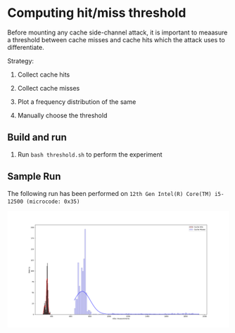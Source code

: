 # Computing hit/miss threshold

Before mounting any cache side-channel attack, it is important to meaasure
a threshold between cache misses and cache hits which the attack uses to
differentiate.

Strategy:

1. Collect cache hits

2. Collect cache misses

3. Plot a frequency distribution of the same

4. Manually choose the threshold


## Build and run

1. Run `bash threshold.sh` to perform the experiment

## Sample Run

The following run has been performed on `12th Gen Intel(R) Core(TM) i5-12500 (microcode: 0x35)`

![Sample run](./sample_histplot.png)
